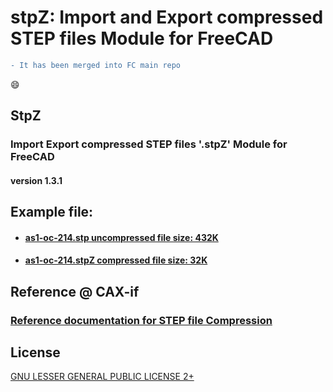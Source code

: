 stpZ: Import and Export compressed STEP files Module for FreeCAD
================================================================
```diff
- It has been merged into FC main repo
```
 :smile:

StpZ
----

### Import Export compressed STEP files '.stpZ' Module for FreeCAD
#### version 1.3.1 


Example file:
-------------
* #### [as1-oc-214.stp uncompressed file size: 432K](example/as1-oc-214.stp)
* #### [as1-oc-214.stpZ compressed file size: 32K](example/as1-oc-214.stpZ)


Reference @ CAX-if
------------------
### [Reference documentation for STEP file Compression](https://www.cax-if.org/documents/rec_prac_file_compression_v12.pdf)


License
-------

[GNU LESSER GENERAL PUBLIC LICENSE 2+](https://www.gnu.org/licenses/lgpl-2.1.html)
